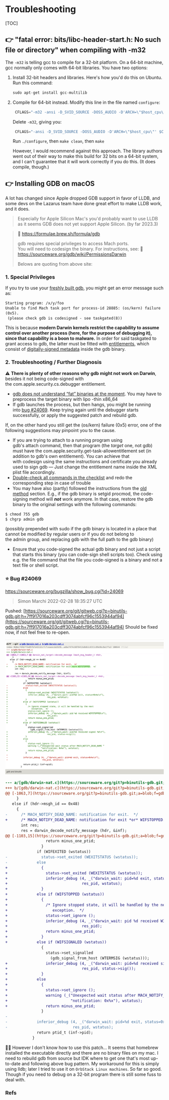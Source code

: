 # Troubleshooting

[TOC]



## 👉 "fatal error: bits/libc-header-start.h: No such file or directory" when compiling with -m32
The `-m32` is telling gcc to compile for a 32-bit platform. On a 64-bit machine, gcc normally only comes with 64-bit libraries. You have two options:

1.  Install 32-bit headers and libraries. Here's how you'd do this on Ubuntu.
    Run this command:
    ```c
    sudo apt-get install gcc-multilib
    ```


2.  Compile for 64-bit instead. Modify this line in the file named `configure`:
    ```c
     CFLAGS="-m32 -ansi -D_SVID_SOURCE -DOSS_AUDIO -D'ARCH=\"$host_cpu\"' $CFLAGS"
    ``` 
    
    Delete `-m32`, giving you:
    ```c
     CFLAGS="-ansi -D_SVID_SOURCE -DOSS_AUDIO -D'ARCH=\"$host_cpu\"' $CFLAGS"
    ```
    
    Run `./configure`, then `make clean`, then `make`
    
    However, I would recommend against this approach. The library authors went out of their way to make this build for 32 bits on a 64-bit system, and I can't guarantee that it will work correctly if you do this. (It does compile, though.)


["fatal error: bits/libc-header-start.h: No such file or directory" while compiling HTK]: https://stackoverflow.com/questions/54082459/fatal-error-bits-libc-header-start-h-no-such-file-or-directory-while-compili




## 👉 Installing GDB on macOS 
A lot has changed since Apple dropped GDB support in favor of LLDB, and some devs on the Lazarus team have done great effort to make LLDB work, and it does. 

> Especially for Apple Silicon Mac's you'd probably want to use LLDB as it seems GDB does not yet support Apple Silicon. (by far 2023.3)

>🔗 https://formulae.brew.sh/formula/gdb
> 
>gdb requires special privileges to access Mach ports.  
 You will need to codesign the binary. For instructions, see: 🔗 https://sourceware.org/gdb/wiki/PermissionsDarwin
>
>Belows are quoting from above site:

### 1. Special Privileges 
If you try to use your [freshly built gdb](https://sourceware.org/gdb/wiki/BuildingOnDarwin), you might get an error message such as: 
```shell
Starting program: /x/y/foo
Unable to find Mach task port for process-id 28885: (os/kern) failure (0x5).
 (please check gdb is codesigned - see taskgated(8))
```

This is because **modern Darwin kernels restrict the capability to assume control over another process (here, for the purpose of debugging it), since that capability is a boon to malware.** In order for said taskgated to grant access to gdb, the latter must be fitted with [entitlements](https://developer.apple.com/documentation/security/hardened_runtime), which consist of [digitally-signed metadata](https://developer.apple.com/library/archive/documentation/Security/Conceptual/CodeSigningGuide/Procedures/Procedures.html) inside the gdb binary.


### 2. Troubleshooting / Further Diagnosis

⚠ **There is plenty of other reasons why gdb might not work on Darwin**, besides it not being code-signed with the com.apple.security.cs.debugger entitlement. 

- [gdb does not understand “fat” binaries at the moment](https://sourceware.org/bugzilla/show_bug.cgi?id=13157). You may have to preprocess the target binary with lipo -thin x86_64
- If gdb launches the process, but then hangs, you might be running into [bug #24069](https://sourceware.org/bugzilla/show_bug.cgi?id=24069). Keep trying again until the debugger starts successfully, or apply the suggested patch and rebuild gdb. 

If, on the other hand you still get the (os/kern) failure (0x5) error, one of the following suggestions may pinpoint you to the cause.

- If you are trying to attach to a running program using gdb's attach command, then that program (the _target_ one, not gdb) must have the com.apple.security.get-task-allowentitlement set (in addition to gdb's own entitlement). You can achieve that with codesign using the same instructions and certificate you already used to sign gdb — Just change the entitlement name inside the XML plist file accordingly. 
- [Double-check all commands in the checklist](https://sourceware.org/gdb/wiki/PermissionsDarwin#checklist) and redo the corresponding step in case of trouble 
- You may have also (partly) followed the instructions from the [old method](https://sourceware.org/gdb/wiki/PermissionsDarwin#Old_method_of_giving_permission_to_gdb) section. E.g., if the gdb binary is setgid procmod, the code-signing method will _**not**_ work anymore. In that case, restore the gdb binary to the original settings with the following commands: 
```shell
$ chmod 755 gdb
$ chgrp admin gdb
```

(possibly prepended with sudo if the gdb binary is located in a place that cannot be modified by regular users or if you do not belong to the admin group, and replacing gdb with the full path to the gdb binary) 
- Ensure that you code-signed the actual gdb binary and not just a script that starts this binary (you can code-sign shell scripts too). Check using e.g. the file command that the file you code-signed is a binary and not a text file or shell script.


### ⭐️ Bug \#24069
https://sourceware.org/bugzilla/show_bug.cgi?id=24069

> Simon Marchi 2022-02-28 18:35:27 UTC
>
  Pushed: [https://sourceware.org/git/gitweb.cgi?p=binutils-gdb.git;h=7ff917016a203cdff3074abfcf96c1553944af94](https://sourceware.org/git/gitweb.cgi?p=binutils-gdb.git;h=7ff917016a203cdff3074abfcf96c1553944af94)
  Should be fixed now, if not feel free to re-open.

![](../../../../../../Assets/Pics/Screenshot%202023-03-28%20at%2011.33.47%20AM.png)

```diff
--- a/[gdb/darwin-nat.c](https://sourceware.org/git?p=binutils-gdb.git;a=blob;f=gdb/darwin-nat.c;h=8b0ecfd5b772e857b7e42cb1cfcfceaeecda5b36;hb=8b0ecfd5b772e857b7e42cb1cfcfceaeecda5b36)
+++ b/[gdb/darwin-nat.c](https://sourceware.org/git?p=binutils-gdb.git;a=blob;f=gdb/darwin-nat.c;h=adbe7474c6876412e8db1c6311c89e9bc8a1ffa3;hb=adbe7474c6876412e8db1c6311c89e9bc8a1ffa3)
@@ [-1063,7](https://sourceware.org/git?p=binutils-gdb.git;a=blob;f=gdb/darwin-nat.c;h=8b0ecfd5b772e857b7e42cb1cfcfceaeecda5b36;hb=8b0ecfd5b772e857b7e42cb1cfcfceaeecda5b36#l1063) [+1063,7](https://sourceware.org/git?p=binutils-gdb.git;a=blob;f=gdb/darwin-nat.c;h=adbe7474c6876412e8db1c6311c89e9bc8a1ffa3;hb=adbe7474c6876412e8db1c6311c89e9bc8a1ffa3#l1063) @@ darwin_nat_target::decode_message (mach_msg_header_t *hdr,
     }
   else if (hdr->msgh_id == 0x48)
     {
-      /* MACH_NOTIFY_DEAD_NAME: notification for exit.  */
+      /* MACH_NOTIFY_DEAD_NAME: notification for exit *or* WIFSTOPPED.  */
       int res;
       res = darwin_decode_notify_message (hdr, &inf);
@@ [-1103,15](https://sourceware.org/git?p=binutils-gdb.git;a=blob;f=gdb/darwin-nat.c;h=8b0ecfd5b772e857b7e42cb1cfcfceaeecda5b36;hb=8b0ecfd5b772e857b7e42cb1cfcfceaeecda5b36#l1103) [+1103,34](https://sourceware.org/git?p=binutils-gdb.git;a=blob;f=gdb/darwin-nat.c;h=adbe7474c6876412e8db1c6311c89e9bc8a1ffa3;hb=adbe7474c6876412e8db1c6311c89e9bc8a1ffa3#l1103) @@ darwin_nat_target::decode_message (mach_msg_header_t *hdr,
                  return minus_one_ptid;
                }
              if (WIFEXITED (wstatus))
-               status->set_exited (WEXITSTATUS (wstatus));
-             else
+               {
+                 status->set_exited (WEXITSTATUS (wstatus));
+                 inferior_debug (4, _("darwin_wait: pid=%d exit, status=0x%x\n"),
+                                 res_pid, wstatus);
+               }
+             else if (WIFSTOPPED (wstatus))
+               {
+                 /* Ignore stopped state, it will be handled by the next
+                    exception.  */
+                 status->set_ignore ();
+                 inferior_debug (4, _("darwin_wait: pid %d received WIFSTOPPED\n"),
+                                 res_pid);
+                 return minus_one_ptid;
+               }
+             else if (WIFSIGNALED (wstatus))
                {
                  status->set_signalled
                    (gdb_signal_from_host (WTERMSIG (wstatus)));
+                 inferior_debug (4, _("darwin_wait: pid=%d received signal %d\n"),
+                                 res_pid, status->sig());
+               }
+             else
+               {
+                 status->set_ignore ();
+                 warning (_("Unexpected wait status after MACH_NOTIFY_DEAD_NAME "
+                            "notification: 0x%x"), wstatus);
+                 return minus_one_ptid;
                }
-
-             inferior_debug (4, _("darwin_wait: pid=%d exit, status=0x%x\n"),
-                             res_pid, wstatus);
              return ptid_t (inf->pid);
            }
```


🤷‍♀️ However I don't know how to use this patch... It seems that homebrew installed the executable directly and there are no binary files on my mac. I need to rebuild gdb from source but IDK where to get one that's most up-to-date and following above bug pattern. 
My workaround for this is simply using lldb; later I tried to use it on `OrbStack Linux machines`. So far so good. Though if you need to debug on a 32-bit program there is still some fuss to deal with. 


### Refs
[Why does gdb hang after running]: https://stackoverflow.com/questions/60499508/why-does-gdb-hang-after-running
[macOS - Install GDB in 2023 (for use with Lazarus Pascal)]: https://www.tweaking4all.com/forum/delphi-lazarus-free-pascal/macos-install-gdb-in-2023-for-use-with-lazarus-pascal/
[Debug with GDB on macOS 11]: https://gist.github.com/mike-myers-tob/9a6013124bad7ff074d3297db2c98247

[Unable to find Mach task port #55]: https://github.com/cs01/gdbgui/issues/55
[7.5.1 Codesigning the Debugger]: https://gcc.gnu.org/onlinedocs/gnat_ugn/Codesigning-the-Debugger.html

[gdb fails with "Unable to find Mach task port for process-id" error]: https://stackoverflow.com/questions/11504377/gdb-fails-with-unable-to-find-mach-task-port-for-process-id-error

